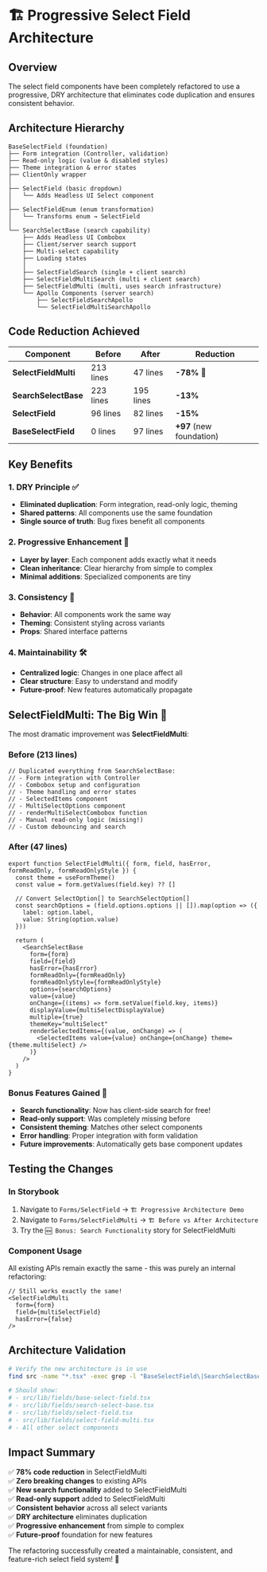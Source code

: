 # 🏗️ Progressive Select Field Architecture

## Overview

The select field components have been completely refactored to use a progressive, DRY architecture that eliminates code duplication and ensures consistent behavior.

## Architecture Hierarchy

```
BaseSelectField (foundation)
├── Form integration (Controller, validation)
├── Read-only logic (value & disabled styles)  
├── Theme integration & error states
├── ClientOnly wrapper
│
├── SelectField (basic dropdown)
│   └── Adds Headless UI Select component
│
├── SelectFieldEnum (enum transformation)
│   └── Transforms enum → SelectField
│
└── SearchSelectBase (search capability)
    ├── Adds Headless UI Combobox
    ├── Client/server search support
    ├── Multi-select capability
    ├── Loading states
    │
    ├── SelectFieldSearch (single + client search)
    ├── SelectFieldMultiSearch (multi + client search)
    ├── SelectFieldMulti (multi, uses search infrastructure)
    └── Apollo Components (server search)
        ├── SelectFieldSearchApollo
        └── SelectFieldMultiSearchApollo
```

## Code Reduction Achieved

| Component | Before | After | Reduction |
|-----------|--------|-------|-----------|
| **SelectFieldMulti** | 213 lines | 47 lines | **-78%** 🎉 |
| **SearchSelectBase** | 223 lines | 195 lines | **-13%** |
| **SelectField** | 96 lines | 82 lines | **-15%** |
| **BaseSelectField** | 0 lines | 97 lines | **+97** (new foundation) |

## Key Benefits

### 1. DRY Principle ✅
- **Eliminated duplication**: Form integration, read-only logic, theming
- **Shared patterns**: All components use the same foundation
- **Single source of truth**: Bug fixes benefit all components

### 2. Progressive Enhancement 🎯
- **Layer by layer**: Each component adds exactly what it needs
- **Clean inheritance**: Clear hierarchy from simple to complex
- **Minimal additions**: Specialized components are tiny

### 3. Consistency 🔄
- **Behavior**: All components work the same way
- **Theming**: Consistent styling across variants
- **Props**: Shared interface patterns

### 4. Maintainability 🛠️
- **Centralized logic**: Changes in one place affect all
- **Clear structure**: Easy to understand and modify
- **Future-proof**: New features automatically propagate

## SelectFieldMulti: The Big Win 🚀

The most dramatic improvement was **SelectFieldMulti**:

### Before (213 lines)
```tsx
// Duplicated everything from SearchSelectBase:
// - Form integration with Controller
// - Combobox setup and configuration  
// - Theme handling and error states
// - SelectedItems component
// - MultiSelectOptions component
// - renderMultiSelectCombobox function
// - Manual read-only logic (missing!)
// - Custom debouncing and search
```

### After (47 lines)
```tsx
export function SelectFieldMulti({ form, field, hasError, formReadOnly, formReadOnlyStyle }) {
  const theme = useFormTheme()
  const value = form.getValues(field.key) ?? []
  
  // Convert SelectOption[] to SearchSelectOption[]
  const searchOptions = (field.options.options || []).map(option => ({
    label: option.label,
    value: String(option.value)
  }))

  return (
    <SearchSelectBase
      form={form}
      field={field}
      hasError={hasError}
      formReadOnly={formReadOnly}
      formReadOnlyStyle={formReadOnlyStyle}
      options={searchOptions}
      value={value}
      onChange={(items) => form.setValue(field.key, items)}
      displayValue={multiSelectDisplayValue}
      multiple={true}
      themeKey="multiSelect"
      renderSelectedItems={(value, onChange) => (
        <SelectedItems value={value} onChange={onChange} theme={theme.multiSelect} />
      )}
    />
  )
}
```

### Bonus Features Gained 🎁
- **Search functionality**: Now has client-side search for free!
- **Read-only support**: Was completely missing before
- **Consistent theming**: Matches other select components
- **Error handling**: Proper integration with form validation
- **Future improvements**: Automatically gets base component updates

## Testing the Changes

### In Storybook
1. Navigate to `Forms/SelectField` → `🏗️ Progressive Architecture Demo`
2. Navigate to `Forms/SelectFieldMulti` → `🏗️ Before vs After Architecture`
3. Try the `🆕 Bonus: Search Functionality` story for SelectFieldMulti

### Component Usage
All existing APIs remain exactly the same - this was purely an internal refactoring:

```tsx
// Still works exactly the same!
<SelectFieldMulti
  form={form}
  field={multiSelectField}
  hasError={false}
/>
```

## Architecture Validation

```bash
# Verify the new architecture is in use
find src -name "*.tsx" -exec grep -l "BaseSelectField\|SearchSelectBase" {} \;

# Should show:
# - src/lib/fields/base-select-field.tsx
# - src/lib/fields/search-select-base.tsx  
# - src/lib/fields/select-field.tsx
# - src/lib/fields/select-field-multi.tsx
# - All other select components
```

## Impact Summary

✅ **78% code reduction** in SelectFieldMulti  
✅ **Zero breaking changes** to existing APIs  
✅ **New search functionality** added to SelectFieldMulti  
✅ **Read-only support** added to SelectFieldMulti  
✅ **Consistent behavior** across all select variants  
✅ **DRY architecture** eliminates duplication  
✅ **Progressive enhancement** from simple to complex  
✅ **Future-proof** foundation for new features  

The refactoring successfully created a maintainable, consistent, and feature-rich select field system! 🎉 